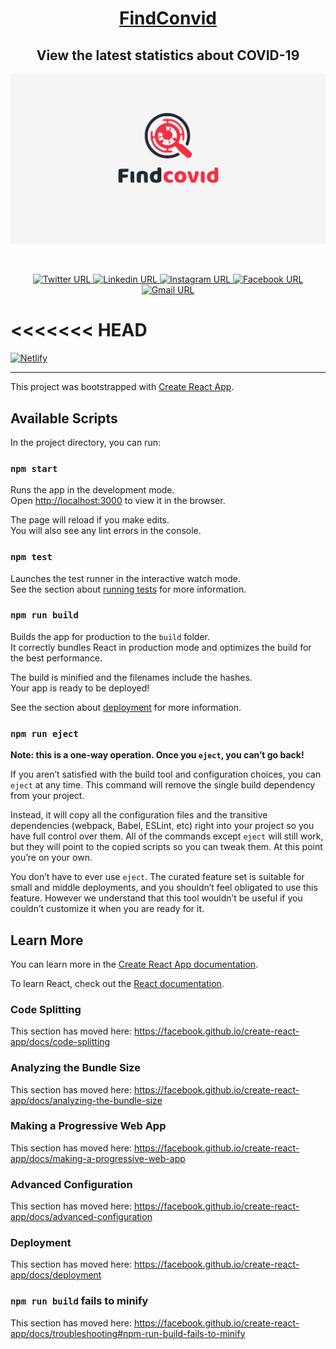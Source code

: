 <a target="_blank" rel="noopener noreferrer" href="https://findconvid.netlify.app/"><h1 align="center">FindConvid</h1></a>

 <h2 align="center">View the latest statistics about COVID-19</h2>
 
 
 <p align="center">
    <img alt="findconvid" src="./Documents/banner.png" width="auto" />
</p>

<!-- Footer -->
<br>

<p align="center">

<a target="_blank" rel="noopener noreferrer" href="https://twitter.com/kaustubh_2020">
<img alt="Twitter URL" src="https://img.shields.io/twitter/url?label=Twitter&style=social&url=https%3A%2F%2Ftwitter.com%2Fkaustubh_2020">
</a>

<a target="_blank" rel="noopener noreferrer" href="https://www.linkedin.com/in/kaustubh2020/">
<img alt="Linkedin URL" src="https://img.shields.io/twitter/url?color=green&label=Linkedin&logo=linkedin&style=social&url=https%3A%2F%2Fwww.linkedin.com%2Fin%2Fkaustubh2020%2F">
</a>

<a target="_blank" rel="noopener noreferrer" href="https://www.instagram.com/_windsonmyhair_/">
<img alt="Instagram URL" src="https://img.shields.io/twitter/url?label=Instagram&logo=instagram&logoColor=blue&style=social&url=https%3A%2F%2Fwww.instagram.com%2F_windsonmyhair_%2F">
</a>

<a target="_blank" rel="noopener noreferrer" href="https://www.facebook.com/kaustubh20">
<img alt="Facebook URL" src="https://img.shields.io/twitter/url?label=Facebook&logo=facebook&logoColor=blue&style=social&url=https%3A%2F%2Fwww.facebook.com%2Fkaustubh20">
</a>

<a target="_blank" rel="noopener noreferrer" href="mailto: kaustubhjaiswal200@gmail.com">
  <img alt="Gmail URL" src="https://img.shields.io/twitter/url?label=E-mail&logo=google%20messages&logoColor=blue&style=social&url=https%3A%2F%2Fmail.google.com%2F">
</a>

<<<<<<< HEAD
<a target="_blank" rel="noopener noreferrer" href="https://app.netlify.com/sites/kaustubh-folio/deploys">
=======
<a href="https://app.netlify.com/sites/findconvid/deploys">
<img alt="Netlify" src="https://img.shields.io/netlify/46662505-4940-4e87-8c46-e00ceaaa44d4?logo=netlify&logoColor=blue&style=social">
</a>

</p>

<!-- Footer END -->
<hr>

This project was bootstrapped with [Create React App](https://github.com/facebook/create-react-app).

## Available Scripts

In the project directory, you can run:

### `npm start`

Runs the app in the development mode.<br />
Open [http://localhost:3000](http://localhost:3000) to view it in the browser.

The page will reload if you make edits.<br />
You will also see any lint errors in the console.

### `npm test`

Launches the test runner in the interactive watch mode.<br />
See the section about [running tests](https://facebook.github.io/create-react-app/docs/running-tests) for more information.

### `npm run build`

Builds the app for production to the `build` folder.<br />
It correctly bundles React in production mode and optimizes the build for the best performance.

The build is minified and the filenames include the hashes.<br />
Your app is ready to be deployed!

See the section about [deployment](https://facebook.github.io/create-react-app/docs/deployment) for more information.

### `npm run eject`

**Note: this is a one-way operation. Once you `eject`, you can’t go back!**

If you aren’t satisfied with the build tool and configuration choices, you can `eject` at any time. This command will remove the single build dependency from your project.

Instead, it will copy all the configuration files and the transitive dependencies (webpack, Babel, ESLint, etc) right into your project so you have full control over them. All of the commands except `eject` will still work, but they will point to the copied scripts so you can tweak them. At this point you’re on your own.

You don’t have to ever use `eject`. The curated feature set is suitable for small and middle deployments, and you shouldn’t feel obligated to use this feature. However we understand that this tool wouldn’t be useful if you couldn’t customize it when you are ready for it.

## Learn More

You can learn more in the [Create React App documentation](https://facebook.github.io/create-react-app/docs/getting-started).

To learn React, check out the [React documentation](https://reactjs.org/).

### Code Splitting

This section has moved here: https://facebook.github.io/create-react-app/docs/code-splitting

### Analyzing the Bundle Size

This section has moved here: https://facebook.github.io/create-react-app/docs/analyzing-the-bundle-size

### Making a Progressive Web App

This section has moved here: https://facebook.github.io/create-react-app/docs/making-a-progressive-web-app

### Advanced Configuration

This section has moved here: https://facebook.github.io/create-react-app/docs/advanced-configuration

### Deployment

This section has moved here: https://facebook.github.io/create-react-app/docs/deployment

### `npm run build` fails to minify

This section has moved here: https://facebook.github.io/create-react-app/docs/troubleshooting#npm-run-build-fails-to-minify

